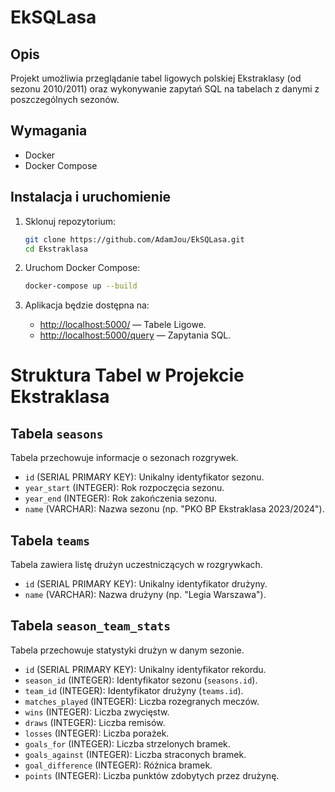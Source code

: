 
# EkSQLasa

## Opis
Projekt umożliwia przeglądanie tabel ligowych polskiej Ekstraklasy (od sezonu 2010/2011) oraz wykonywanie zapytań SQL na tabelach z danymi z poszczególnych sezonów.

## Wymagania
- Docker
- Docker Compose

## Instalacja i uruchomienie

1. Sklonuj repozytorium:
   ```bash
   git clone https://github.com/AdamJou/EkSQLasa.git
   cd Ekstraklasa
   ```

2. Uruchom Docker Compose:
   ```bash
   docker-compose up --build
   ```

3. Aplikacja będzie dostępna na:
   - [http://localhost:5000/](http://localhost:5000/) — Tabele Ligowe.
   - [http://localhost:5000/query](http://localhost:5000/query) — Zapytania SQL.
     

# Struktura Tabel w Projekcie Ekstraklasa

## Tabela `seasons`
Tabela przechowuje informacje o sezonach rozgrywek.
- `id` (SERIAL PRIMARY KEY): Unikalny identyfikator sezonu.
- `year_start` (INTEGER): Rok rozpoczęcia sezonu.
- `year_end` (INTEGER): Rok zakończenia sezonu.
- `name` (VARCHAR): Nazwa sezonu (np. "PKO BP Ekstraklasa 2023/2024").

## Tabela `teams`
Tabela zawiera listę drużyn uczestniczących w rozgrywkach.
- `id` (SERIAL PRIMARY KEY): Unikalny identyfikator drużyny.
- `name` (VARCHAR): Nazwa drużyny (np. "Legia Warszawa").

## Tabela `season_team_stats`
Tabela przechowuje statystyki drużyn w danym sezonie.
- `id` (SERIAL PRIMARY KEY): Unikalny identyfikator rekordu.
- `season_id` (INTEGER): Identyfikator sezonu (`seasons.id`).
- `team_id` (INTEGER): Identyfikator drużyny (`teams.id`).
- `matches_played` (INTEGER): Liczba rozegranych meczów.
- `wins` (INTEGER): Liczba zwycięstw.
- `draws` (INTEGER): Liczba remisów.
- `losses` (INTEGER): Liczba porażek.
- `goals_for` (INTEGER): Liczba strzelonych bramek.
- `goals_against` (INTEGER): Liczba straconych bramek.
- `goal_difference` (INTEGER): Różnica bramek.
- `points` (INTEGER): Liczba punktów zdobytych przez drużynę.

